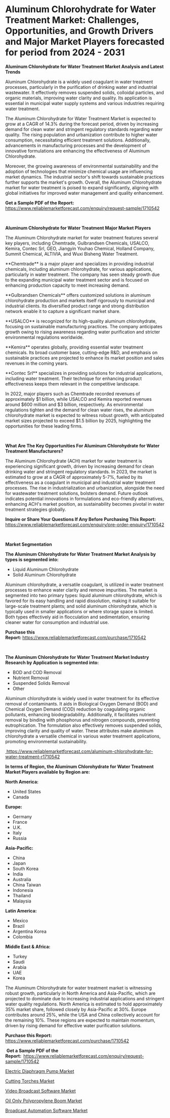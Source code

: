 <p><h1>Aluminum Chlorohydrate for Water Treatment Market: Challenges, Opportunities, and Growth Drivers and Major Market Players forecasted for period from 2024 - 2031</h1></p><p><strong>Aluminum Chlorohydrate for Water Treatment Market Analysis and Latest Trends</strong></p>
<p><p>Aluminum Chlorohydrate is a widely used coagulant in water treatment processes, particularly in the purification of drinking water and industrial wastewater. It effectively removes suspended solids, colloidal particles, and organic materials, improving water clarity and quality. Its application is essential in municipal water supply systems and various industries requiring water treatment.</p><p>The Aluminum Chlorohydrate for Water Treatment Market is expected to grow at a CAGR of 14.3% during the forecast period, driven by increasing demand for clean water and stringent regulatory standards regarding water quality. The rising population and urbanization contribute to higher water consumption, necessitating efficient treatment solutions. Additionally, advancements in manufacturing processes and the development of innovative formulations are enhancing the effectiveness of Aluminum Chlorohydrate.</p><p>Moreover, the growing awareness of environmental sustainability and the adoption of technologies that minimize chemical usage are influencing market dynamics. The industrial sector's shift towards sustainable practices further supports the market's growth. Overall, the Aluminum Chlorohydrate market for water treatment is poised to expand significantly, aligning with global initiatives for improved water management and quality enhancement.</p></p>
<p><strong>Get a Sample PDF of the Report:&nbsp;</strong> <a href="https://www.reliablemarketforecast.com/enquiry/request-sample/1710542?utm_campaign=1082&utm_medium=2&utm_source=Github&utm_content=ia&utm_term=22102024&utm_id=aluminum-chlorohydrate-for-water-treatment">https://www.reliablemarketforecast.com/enquiry/request-sample/1710542</a></p>
<p>&nbsp;</p>
<p><strong>Aluminum Chlorohydrate for Water Treatment Major Market Players</strong></p>
<p><p>The Aluminum Chlorohydrate market for water treatment features several key players, including Chemtrade, Gulbrandsen Chemicals, USALCO, Kemira, Contec Srl, GEO, Jiangyin Youhao Chemical, Holland Company, Summit Chemical, ALTIVIA, and Wuxi Bisheng Water Treatment. </p><p>**Chemtrade** is a major player and specializes in providing industrial chemicals, including aluminum chlorohydrate, for various applications, particularly in water treatment. The company has seen steady growth due to the expanding municipal water treatment sector and is focused on enhancing production capacity to meet increasing demand. </p><p>**Gulbrandsen Chemicals** offers customized solutions in aluminum chlorohydrate production and markets itself rigorously to municipal and industrial clients. Its diversified product range and strong distribution network enable it to capture a significant market share.</p><p>**USALCO** is recognized for its high-quality aluminum chlorohydrate, focusing on sustainable manufacturing practices. The company anticipates growth owing to rising awareness regarding water purification and stricter environmental regulations worldwide.</p><p>**Kemira** operates globally, providing essential water treatment chemicals. Its broad customer base, cutting-edge R&D, and emphasis on sustainable practices are projected to enhance its market position and sales revenues in the coming years.</p><p>**Contec Srl** specializes in providing solutions for industrial applications, including water treatment. Their technique for enhancing product effectiveness keeps them relevant in the competitive landscape.</p><p>In 2022, major players such as Chemtrade recorded revenues of approximately $1 billion, while USALCO and Kemira reported revenues around $600 million and $3 billion, respectively. As environmental regulations tighten and the demand for clean water rises, the aluminum chlorohydrate market is expected to witness robust growth, with anticipated market sizes projected to exceed $1.5 billion by 2025, highlighting the opportunities for these leading firms.</p></p>
<p>&nbsp;</p>
<p><strong>What Are The Key Opportunities For Aluminum Chlorohydrate for Water Treatment Manufacturers?</strong></p>
<p><p>The Aluminum Chlorohydrate (ACH) market for water treatment is experiencing significant growth, driven by increasing demand for clean drinking water and stringent regulatory standards. In 2023, the market is estimated to grow at a CAGR of approximately 5-7%, fueled by its effectiveness as a coagulant in municipal and industrial water treatment processes. The rise in industrialization and urbanization, alongside the need for wastewater treatment solutions, bolsters demand. Future outlook indicates potential innovations in formulations and eco-friendly alternatives, enhancing ACH's market position, as sustainability becomes pivotal in water treatment strategies globally.</p></p>
<p><strong>Inquire or Share Your Questions If Any Before Purchasing This Report:</strong> <a href="https://www.reliablemarketforecast.com/enquiry/pre-order-enquiry/1710542?utm_campaign=1082&utm_medium=2&utm_source=Github&utm_content=ia&utm_term=22102024&utm_id=aluminum-chlorohydrate-for-water-treatment">https://www.reliablemarketforecast.com/enquiry/pre-order-enquiry/1710542</a></p>
<p>&nbsp;</p>
<p><strong>Market Segmentation</strong></p>
<p><strong>The Aluminum Chlorohydrate for Water Treatment Market Analysis by types is segmented into:</strong></p>
<p><ul><li>Liquid Aluminum Chlorohydrate</li><li>Solid Aluminum Chlorohydrate</li></ul></p>
<p><p>Aluminum chlorohydrate, a versatile coagulant, is utilized in water treatment processes to enhance water clarity and remove impurities. The market is segmented into two primary types: liquid aluminum chlorohydrate, which is favored for its easy handling and rapid dissolution, making it suitable for large-scale treatment plants; and solid aluminum chlorohydrate, which is typically used in smaller applications or where storage space is limited. Both types effectively aid in flocculation and sedimentation, ensuring cleaner water for consumption and industrial use.</p></p>
<p><strong>Purchase this Report:&nbsp;</strong><a href="https://www.reliablemarketforecast.com/purchase/1710542?utm_campaign=1082&utm_medium=2&utm_source=Github&utm_content=ia&utm_term=22102024&utm_id=aluminum-chlorohydrate-for-water-treatment">https://www.reliablemarketforecast.com/purchase/1710542</a></p>
<p>&nbsp;</p>
<p><strong>The Aluminum Chlorohydrate for Water Treatment Market Industry Research by Application is segmented into:</strong></p>
<p><ul><li>BOD and COD Removal</li><li>Nutrient Removal</li><li>Suspended Solids Removal</li><li>Other</li></ul></p>
<p><p>Aluminum chlorohydrate is widely used in water treatment for its effective removal of contaminants. It aids in Biological Oxygen Demand (BOD) and Chemical Oxygen Demand (COD) reduction by coagulating organic pollutants, enhancing biodegradability. Additionally, it facilitates nutrient removal by binding with phosphorus and nitrogen compounds, preventing eutrophication. The formulation also effectively removes suspended solids, improving clarity and quality of water. These attributes make aluminum chlorohydrate a versatile chemical in various water treatment applications, promoting environmental sustainability.</p></p>
<p><a href="https://www.reliablemarketforecast.com/aluminum-chlorohydrate-for-water-treatment-r1710542?utm_campaign=1082&utm_medium=2&utm_source=Github&utm_content=ia&utm_term=22102024&utm_id=aluminum-chlorohydrate-for-water-treatment">&nbsp;https://www.reliablemarketforecast.com/aluminum-chlorohydrate-for-water-treatment-r1710542</a></p>
<p><strong>In terms of Region, the Aluminum Chlorohydrate for Water Treatment Market Players available by Region are:</strong></p>
<p>
    <p> <strong> North America: </strong>
        <ul>
            <li>United States</li>
            <li>Canada</li>
        </ul>
        </p> 
    <p> <strong> Europe: </strong>
        <ul>
            <li>Germany</li>
            <li>France</li>
            <li>U.K.</li>
            <li>Italy</li>
            <li>Russia</li>
        </ul>
        </p> 
    <p> <strong> Asia-Pacific: </strong>
        <ul>
            <li>China</li>
            <li>Japan</li>
            <li>South Korea</li>
            <li>India</li>
            <li>Australia</li>
            <li>China Taiwan</li>
            <li>Indonesia</li>
            <li>Thailand</li>
            <li>Malaysia</li>
        </ul>
        </p> 
    <p> <strong> Latin America: </strong>
        <ul>
            <li>Mexico</li>
            <li>Brazil</li>
            <li>Argentina Korea</li>
            <li>Colombia</li>
        </ul>
        </p> 
    <p> <strong> Middle East & Africa: </strong>
        <ul>
            <li>Turkey</li>
            <li>Saudi</li>
            <li>Arabia</li>
            <li>UAE</li>
            <li>Korea</li>
        </ul>
    </p>
    </p>
<p><p>The Aluminum Chlorohydrate for water treatment market is witnessing robust growth, particularly in North America and Asia-Pacific, which are projected to dominate due to increasing industrial applications and stringent water quality regulations. North America is estimated to hold approximately 35% market share, followed closely by Asia-Pacific at 30%. Europe contributes around 25%, while the USA and China collectively account for the remaining 10%. These regions are expected to maintain momentum, driven by rising demand for effective water purification solutions.</p></p>
<p><strong>Purchase this Report: </strong><a href="https://www.reliablemarketforecast.com/purchase/1710542?utm_campaign=1082&utm_medium=2&utm_source=Github&utm_content=ia&utm_term=22102024&utm_id=aluminum-chlorohydrate-for-water-treatment">https://www.reliablemarketforecast.com/purchase/1710542</a></p>
<p>&nbsp;<strong>Get a Sample PDF of the Report:&nbsp;&nbsp;</strong><a href="https://www.reliablemarketforecast.com/enquiry/request-sample/1710542?utm_campaign=1082&utm_medium=2&utm_source=Github&utm_content=ia&utm_term=22102024&utm_id=aluminum-chlorohydrate-for-water-treatment">https://www.reliablemarketforecast.com/enquiry/request-sample/1710542</a></p>
<p><strong></strong></p>
<p><p><a href="https://issuu.com/reportprime-2/docs/electric-diaphragm-pump-market-size_268f4f8ff47023?utm_campaign=1082&utm_medium=2&utm_source=Github&utm_content=ia&utm_term=22102024&utm_id=aluminum-chlorohydrate-for-water-treatment">Electric Diaphragm Pump Market</a></p><p><a href="https://issuu.com/reportprime-2/docs/cutting-torches-market-size-2030.pp_67fb8d301ce0b2?utm_campaign=1082&utm_medium=2&utm_source=Github&utm_content=ia&utm_term=22102024&utm_id=aluminum-chlorohydrate-for-water-treatment">Cutting Torches Market</a></p><p><a href="https://www.linkedin.com/pulse/video-broadcast-software-industry-sector-market-dynamics-future-w90re?utm_campaign=1082&utm_medium=2&utm_source=Github&utm_content=ia&utm_term=22102024&utm_id=aluminum-chlorohydrate-for-water-treatment">Video Broadcast Software Market</a></p><p><a href="https://github.com/cleora2ime/Market-Research-Report-List-1/blob/main/oil-only-polypropylene-boom-market.md?utm_campaign=1082&utm_medium=2&utm_source=Github&utm_content=ia&utm_term=22102024&utm_id=aluminum-chlorohydrate-for-water-treatment">Oil Only Polypropylene Boom Market</a></p><p><a href="https://www.linkedin.com/pulse/global-broadcast-automation-software-market-sector2024-2031-ikume?utm_campaign=1082&utm_medium=2&utm_source=Github&utm_content=ia&utm_term=22102024&utm_id=aluminum-chlorohydrate-for-water-treatment">Broadcast Automation Software Market</a></p></p>